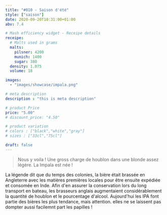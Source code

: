 ```yaml
---
title: "#010 - Saison d'été"
style: ["saison"]
date: 2020-09-20T10:31:00+01:00
abv: 7.4

# Mash efficiency widget - Receipe details
receipe:
  # Malts used in grams
  malts:
    pilsner: 4200
    munich: 1400
    sugar: 380
  density: 1.075
  volume: 18

images:
  - "images/showcase/impala.png"

# meta description
description : "this is meta description"

# product Price
price: "5.00"
# discount_price: "4.50"

# product variation
# colors : ["black","white","gray"]
# sizes : ["33cl","75cl"]

draft: false
---
```


> Nous y voila ! Une gross charge de houblon dans une blonde assez légère. La Impala est née !

La légende dit que du temps des colonies, la bière était brassée en Angleterre avec les matières premières locales pour être ensuite expédiée et consomée en Inde. Afin d'en assurer la conservation lors du long transport en bateau, les brasseurs anglais augmentaient considérablement la quantité de houblon et le pourcentage d'alcool. Aujourd'hui les IPA font partie des bières les plus tendance, mais attention. elles ne se laissent pas dompter aussi facilemnt part les papilles !